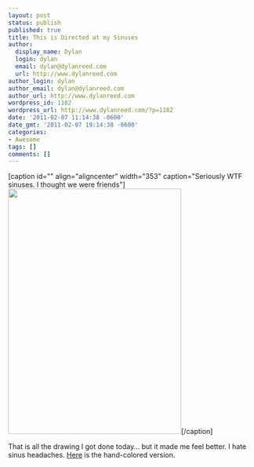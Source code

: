 ```yaml
---
layout: post
status: publish
published: true
title: This is Directed at my Sinuses
author:
  display_name: Dylan
  login: dylan
  email: dylan@dylanreed.com
  url: http://www.dylanreed.com
author_login: dylan
author_email: dylan@dylanreed.com
author_url: http://www.dylanreed.com
wordpress_id: 1182
wordpress_url: http://www.dylanreed.com/?p=1182
date: '2011-02-07 11:14:38 -0600'
date_gmt: '2011-02-07 19:14:38 -0600'
categories:
- Awesome
tags: []
comments: []
---
```

<p>[caption id="" align="aligncenter" width="353" caption="Seriously WTF sinuses. I thought we were friends"]<a href="http://farm6.static.flickr.com/5058/5425954358_99d2f0bc2b.jpg"><img title="I HATE YOU" src="http://farm6.static.flickr.com/5058/5425954358_99d2f0bc2b.jpg" alt="" width="353" height="500" /></a>[/caption]</p>
<p>That is all the drawing I got done today... but it made me feel better. I hate sinus headaches. <a href="http://farm6.static.flickr.com/5011/5425882818_10b9cc3359.jpg">Here</a> is the hand-colored version.</p>
